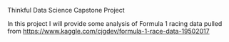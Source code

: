 Thinkful Data Science Capstone Project

In this project I will provide some analysis of Formula 1 racing data pulled from https://www.kaggle.com/cjgdev/formula-1-race-data-19502017
